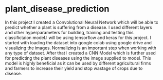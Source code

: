 # plant_disease_prediction
In this project I created a Convolutional Neural Network which will be able to predict whether a plant is suffering from a disease. I used different layers and other hyperparameters for building, training and testing this classifictaion model.I will be using tensorflow and keras for this project.
I started with loading the dataset into google colab using google drive and visualizing the images. Normalizing is an important step when working with any type of dataset. After that I created a CNN Model which is further used for predicting the plant diseases using the image supplied to model. This model is highly beneficial as it can be used by different agricultural firms and farmers to increase their yield and stop wastage of crops due to disease.
